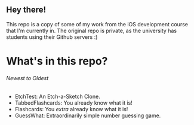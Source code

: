 ## Hey there!

This repo is a copy of some of my work from the iOS development course that I'm currently in. The original repo is private, as the university has students using their Github servers :)

# What's in this repo?

###### *Newest to Oldest*

- EtchTest: An Etch-a-Sketch Clone.
- TabbedFlashcards: You already know what it is!
- Flashcards: You *extra* already know what it is!
- GuessWhat: Extraordinarily simple number guessing game.


